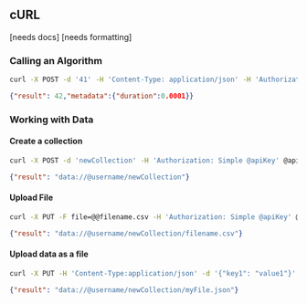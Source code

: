 ## cURL

[needs docs]
[needs formatting]

### Calling an Algorithm

```bash
curl -X POST -d '41' -H 'Content-Type: application/json' -H 'Authorization: Simple @apiKey' @apiUrl/algo/docs/JavaAddOne
```

```json
{"result": 42,"metadata":{"duration":0.0001}}
```

### Working with Data

#### Create a collection

```bash
curl -X POST -d 'newCollection' -H 'Authorization: Simple @apiKey' @apiUrl/data/@username
```

```json
{"result": "data://@username/newCollection"}
```

#### Upload File

```bash
curl -X PUT -F file=@@filename.csv -H 'Authorization: Simple @apiKey' @apiUrl/data/@username/newCollection
```

```json
{"result": "data://@username/newCollection/filename.csv"}
```

#### Upload data as a file

```bash
curl -X PUT -H 'Content-Type:application/json' -d '{"key1": "value1"}' -H 'Authorization: Simple @apiKey' @apiUrl/data/@username/newCollection/myFile.json
```

```json
{"result": "data://@username/newCollection/myFile.json"}
```
